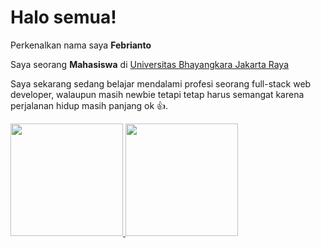 <!-- ### Hi there 👋


**Febrianto752/Febrianto752** is a ✨ _special_ ✨ repository because its `README.md` (this file) appears on your GitHub profile.

Here are some ideas to get you started:

- 🔭 I’m currently working on ...
- 🌱 I’m currently learning ...
- 👯 I’m looking to collaborate on ...
- 🤔 I’m looking for help with ...
- 💬 Ask me about ...
- 📫 How to reach me: ...
- 😄 Pronouns: ...
- ⚡ Fun fact: ...
-->

# Halo semua! 

Perkenalkan nama saya **Febrianto**

Saya seorang **Mahasiswa** di [Universitas Bhayangkara Jakarta Raya](https://ubharajaya.ac.id/)

Saya sekarang sedang belajar mendalami profesi seorang full-stack web developer, walaupun masih newbie tetapi tetap harus semangat karena perjalanan hidup masih panjang ok 👍.


<p align="left">
<a href="https://github.com/Febrianto752">
  <img height="180em" src="https://github-readme-stats-eight-theta.vercel.app/api?username=febrianto752&show_icons=true&theme=algolia&include_all_commits=true&count_private=true"/>
  <img height="180em" src="https://github-readme-stats-eight-theta.vercel.app/api/top-langs/?username=febrianto752&layout=compact&langs_count=8&theme=algolia"/>
</a>
</p>
